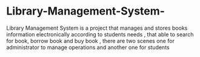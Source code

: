 # Library-Management-System-
Library Management System is a project that manages and stores books information electronically according to students needs , that able to search for book, borrow book and buy book , there are two scenes one for administrator to manage operations and another one for students
